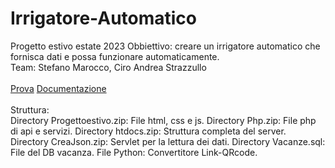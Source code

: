 # Irrigatore-Automatico
Progetto estivo estate 2023
Obbiettivo: creare un irrigatore automatico che fornisca dati e possa funzionare automaticamente.<br>
Team: Stefano Marocco, Ciro Andrea Strazzullo<br>
<br>
[Prova](http://serverfapakslapa.myddns.me/QRCode.jpg)
[Documentazione](https://docs.google.com/document/d/1etj1miM9YMz_qt-9vOgKEimMuFrSBgD4ijsuEqIGNow/edit?usp=sharing)<br><br>
Struttura:<br>
  Directory Progettoestivo.zip: File html, css e js.
  Directory Php.zip: File php di api e servizi.
  Directory htdocs.zip: Struttura completa del server.
  Directory CreaJson.zip: Servlet per la lettura dei dati.
  Directory Vacanze.sql: File del DB vacanza.
  File Python: Convertitore Link-QRcode.
